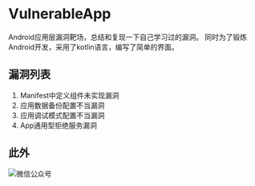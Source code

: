 # VulnerableApp

Android应用层漏洞靶场，总结和复现一下自己学习过的漏洞。
同时为了锻炼Android开发，采用了kotlin语言，编写了简单的界面。


## 漏洞列表

1. Manifest中定义组件未实现漏洞
2. 应用数据备份配置不当漏洞
3. 应用调试模式配置不当漏洞
4. App通用型拒绝服务漏洞



## 此外

![微信公众号](https://fastly.jsdelivr.net/gh/Forgo7ten/VulnerableApp@main/assets/link.png)
